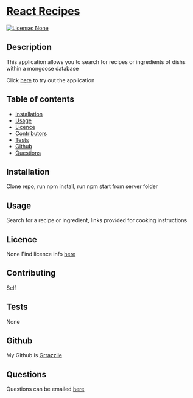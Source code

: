   # **[React Recipes](http://github.com/Grrazzlle/reactrecipes)**
  
  [![License: None](https://img.shields.io/badge/License-None-blue.svg)](https://choosealicense.com/)

  ## Description

  This application allows you to search for recipes or ingredients of dishs within a mongoose database

  Click [here](https://grrazzlle-reactrecipes.herokuapp.com/) to try out the application

  ## Table of contents

  - [Installation](#Installation)
  - [Usage](#Usage)
  - [Licence](#Licence)
  - [Contributors](#Contributors)
  - [Tests](#Tests)
  - [Github](#Github)
  - [Questions](#Questions)

  ## Installation

  Clone repo, run npm install, run npm start from server folder

  ## Usage

  Search for a recipe or ingredient, links provided for cooking instructions

  ## Licence

  None 
  Find licence info [here](https://choosealicense.com/)

  ## Contributing

  Self

  ## Tests

  None

  ## Github

  My Github is [Grrazzlle](https://github.com/Grrazzlle)

  ## Questions

  Questions can be emailed [here](mailto:Cel47@miami.edu)
